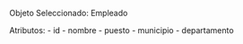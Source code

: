 Objeto Seleccionado: Empleado

Atributos:
    - id
    - nombre
    - puesto
    - municipio
    - departamento
